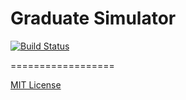 Graduate Simulator
==================

[![Build Status](https://travis-ci.org/LastOne817/graduate-adventure.svg)](https://travis-ci.org/LastOne817/graduate-adventure)

==================

[MIT License](LICENSE)
